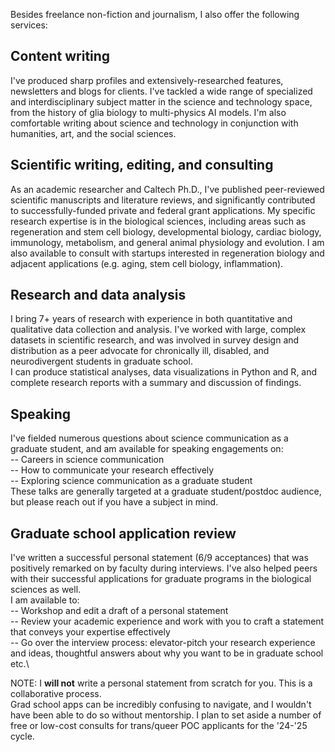 Besides freelance non-fiction and journalism, I also offer the following services:

## Content writing
I've produced sharp profiles and extensively-researched features, newsletters and blogs for clients. I've tackled a wide range of specialized and interdisciplinary subject matter in the science and technology space, from the history of glia biology to multi-physics AI models. I'm also comfortable writing about science and technology in conjunction with humanities, art, and the social sciences. 

## Scientific writing, editing, and consulting
As an academic researcher and Caltech Ph.D., I've published peer-reviewed scientific manuscripts and literature reviews, and significantly contributed to successfully-funded private and federal grant applications. My specific research expertise is in the biological sciences, including areas such as regeneration and stem cell biology, developmental biology, cardiac biology, immunology, metabolism, and general animal physiology and evolution. I am also available to consult with startups interested in regeneration biology and adjacent applications (e.g. aging, stem cell biology, inflammation).

## Research and data analysis
I bring 7+ years of research with experience in both quantitative and qualitative data collection and analysis. I've worked with large, complex datasets in scientific research, and was involved in survey design and distribution as a peer advocate for chronically ill, disabled, and neurodivergent students in graduate school.\
I can produce statistical analyses, data visualizations in Python and R, and complete research reports with a summary and discussion of findings.

## Speaking
I've fielded numerous questions about science communication as a graduate student, and am available for speaking engagements on:\
-- Careers in science communication\
-- How to communicate your research effectively\
-- Exploring science communication as a graduate student\
These talks are generally targeted at a graduate student/postdoc audience, but please reach out if you have a subject in mind.

## Graduate school application review
I've written a successful personal statement (6/9 acceptances) that was positively remarked on by faculty during interviews. I've also helped peers with their successful applications for graduate programs in the biological sciences as well.\
I am available to:\
-- Workshop and edit a draft of a personal statement\
-- Review your academic experience and work with you to craft a statement that conveys your expertise effectively\
-- Go over the interview process: elevator-pitch your research experience and ideas, thoughtful answers about why you want to be in graduate school etc.\

NOTE: I **will not** write a personal statement from scratch for you. This is a collaborative process. \
Grad school apps can be incredibly confusing to navigate, and I wouldn't have been able to do so without mentorship.
I plan to set aside a number of free or low-cost consults for trans/queer POC applicants for the '24-'25 cycle. 
